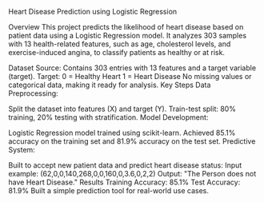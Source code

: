 Heart Disease Prediction using Logistic Regression

Overview
This project predicts the likelihood of heart disease based on patient data using a Logistic Regression model. It analyzes 303 samples with 13 health-related features, such as age, cholesterol levels, and exercise-induced angina, to classify patients as healthy or at risk.

Dataset
Source: Contains 303 entries with 13 features and a target variable (target).
Target:
0 = Healthy Heart
1 = Heart Disease
No missing values or categorical data, making it ready for analysis.
Key Steps
Data Preprocessing:

Split the dataset into features (X) and target (Y).
Train-test split: 80% training, 20% testing with stratification.
Model Development:

Logistic Regression model trained using scikit-learn.
Achieved 85.1% accuracy on the training set and 81.9% accuracy on the test set.
Predictive System:

Built to accept new patient data and predict heart disease status:
Input example: (62,0,0,140,268,0,0,160,0,3.6,0,2,2)
Output: "The Person does not have Heart Disease."
Results
Training Accuracy: 85.1%
Test Accuracy: 81.9%
Built a simple prediction tool for real-world use cases.

